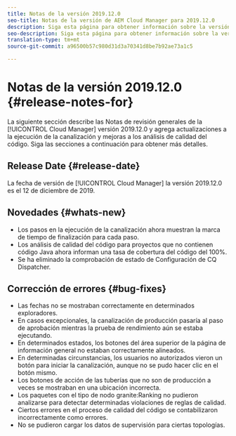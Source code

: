 ```yaml
---
title: Notas de la versión 2019.12.0
seo-title: Notas de la versión de AEM Cloud Manager para 2019.12.0
description: Siga esta página para obtener información sobre la versión 2019.12.0 de Cloud Manager.
seo-description: Siga esta página para obtener información sobre la versión 2019.12.0 de AEM Cloud Manager.
translation-type: tm+mt
source-git-commit: a96500b57c980d31d3a70341d8be7b92ae73a1c5

---
```


# Notas de la versión 2019.12.0 {#release-notes-for}

La siguiente sección describe las Notas de revisión generales de la [!UICONTROL Cloud Manager] versión 2019.12.0 y agrega actualizaciones a la ejecución de la canalización y mejoras a los análisis de calidad del código.
Siga las secciones a continuación para obtener más detalles.

## Release Date {#release-date}

La fecha de versión de [!UICONTROL Cloud Manager] la versión 2019.12.0 es el 12 de diciembre de 2019.

## Novedades {#whats-new}

* Los pasos en la ejecución de la canalización ahora muestran la marca de tiempo de finalización para cada paso.
* Los análisis de calidad del código para proyectos que no contienen código Java ahora informan una tasa de cobertura del código del 100%.
* Se ha eliminado la comprobación de estado de Configuración de CQ Dispatcher.


## Corrección de errores {#bug-fixes}

* Las fechas no se mostraban correctamente en determinados exploradores.
* En casos excepcionales, la canalización de producción pasaría al paso de aprobación mientras la prueba de rendimiento aún se estaba ejecutando.
* En determinados estados, los botones del área superior de la página de información general no estaban correctamente alineados.
* En determinadas circunstancias, los usuarios no autorizados vieron un botón para iniciar la canalización, aunque no se pudo hacer clic en el botón mismo.
* Los botones de acción de las tuberías que no son de producción a veces se mostraban en una ubicación incorrecta.
* Los paquetes con el tipo de nodo granite:Ranking no pudieron analizarse para detectar determinadas violaciones de reglas de calidad.
* Ciertos errores en el proceso de calidad del código se contabilizaron incorrectamente como errores.
* No se pudieron cargar los datos de supervisión para ciertas topologías.
